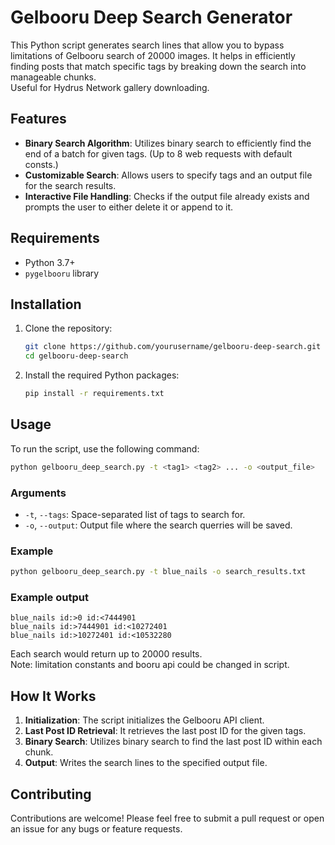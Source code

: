 # Gelbooru Deep Search Generator

This Python script generates search lines that allow you to bypass limitations of Gelbooru search of 20000 images. It helps in efficiently finding posts that match specific tags by breaking down the search into manageable chunks.  
Useful for Hydrus Network gallery downloading.  

## Features

- **Binary Search Algorithm**: Utilizes binary search to efficiently find the end of a batch for given tags. (Up to 8 web requests with default consts.)
- **Customizable Search**: Allows users to specify tags and an output file for the search results.
- **Interactive File Handling**: Checks if the output file already exists and prompts the user to either delete it or append to it.

## Requirements

- Python 3.7+
- `pygelbooru` library

## Installation

1. Clone the repository:
    ```bash
    git clone https://github.com/yourusername/gelbooru-deep-search.git
    cd gelbooru-deep-search
    ```

2. Install the required Python packages:
    ```bash
    pip install -r requirements.txt
    ```

## Usage

To run the script, use the following command:

```bash
python gelbooru_deep_search.py -t <tag1> <tag2> ... -o <output_file>
```

### Arguments

- `-t`, `--tags`: Space-separated list of tags to search for.
- `-o`, `--output`: Output file where the search querries will be saved.

### Example

```bash
python gelbooru_deep_search.py -t blue_nails -o search_results.txt
```

### Example output

```
blue_nails id:>0 id:<7444901
blue_nails id:>7444901 id:<10272401
blue_nails id:>10272401 id:<10532280
```

Each search would return up to 20000 results.  
Note: limitation constants and booru api could be changed in script.  

## How It Works

1. **Initialization**: The script initializes the Gelbooru API client.
2. **Last Post ID Retrieval**: It retrieves the last post ID for the given tags.
3. **Binary Search**: Utilizes binary search to find the last post ID within each chunk.
4. **Output**: Writes the search lines to the specified output file.

## Contributing

Contributions are welcome! Please feel free to submit a pull request or open an issue for any bugs or feature requests.  
